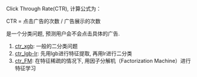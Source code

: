 Click Through Rate(CTR), 计算公式为：

CTR = 点击广告的次数 / 广告展示的次数


是一个分类问题, 预测用户会不会点击具体的广告.



1. [ctr_xgb](3_1xgb.md): 一般的二分类问题
2. [ctr_lgb-lr](3_1lgb-lr.md): 先用lgb进行特征提取, 再用lr进行二分类
3. [ctr_FM](1_1FM.md): 在特征稀疏的情况下, 用因子分解机（Factorization Machine）进行特征学习